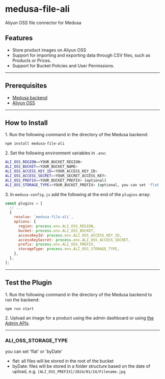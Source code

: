 # medusa-file-ali

Aliyun OSS file connector for Medusa

## Features

- Store product images on Aliyun OSS
- Support for importing and exporting data through CSV files, such as Products or Prices.
- Support for Bucket Policies and User Permissions.

---

## Prerequisites

- [Medusa backend](https://docs.medusajs.com/development/backend/install)
- [Aliyun OSS](https://www.alibabacloud.com/help/en/oss/developer-reference/overview-21)

---

## How to Install

1\. Run the following command in the directory of the Medusa backend:

```bash
npm install medusa-file-ali
```

2\. Set the following environment variables in `.env`:

```bash
ALI_OSS_REGION=<YOUR_BUCKET_REGION>
ALI_OSS_BUCKET=<YOUR_BUCKET_NAME>
ALI_OSS_ACCESS_KEY_ID=<YOUR_ACCESS_KEY_ID>
ALI_OSS_ACCESS_SECRET=<YOUR_SECRET_ACCESS_KEY>
ALI_OSS_PREFIX=<YOUR_BUCKET_PREFIX> (optional)
ALI_OSS_STORAGE_TYPE=<YOUR_BUCKET_PREFIX> (optional, you can set 'flat' or 'byDate')
```

3\. In `medusa-config.js` add the following at the end of the `plugins` array:

```js
const plugins = [
  // ...
  {
    resolve: `medusa-file-ali`,
    options: {
      region: process.env.ALI_OSS_REGION,
      bucket: process.env.ALI_OSS_BUCKET,
      accessKeyId: process.env.ALI_OSS_ACCESS_KEY_ID,
      accessKeySecret: process.env.ALI_OSS_ACCESS_SECRET,
      prefix: process.env.ALI_OSS_PREFIX,
      storageType: process.env.ALI_OSS_STORAGE_TYPE,
    },
  },
];
```

---

## Test the Plugin

1\. Run the following command in the directory of the Medusa backend to run the backend:

```bash
npm run start
```

2\. Upload an image for a product using the admin dashboard or using [the Admin APIs](https://docs.medusajs.com/api/admin#tag/Upload).

---

### ALI_OSS_STORAGE_TYPE

you can set 'flat' or 'byDate'

- flat: all files will be stored in the root of the bucket
- byDate: files will be stored in a folder structure based on the date of upload, e.g. `[ALI_OSS_PREFIX]/2024/01/24/Filename.jpg`
